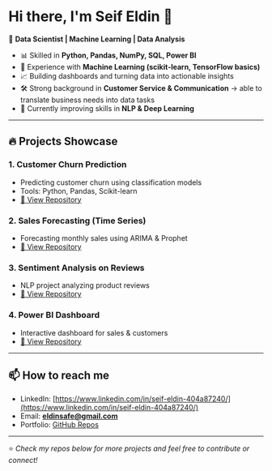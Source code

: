 # Hi there, I'm Seif Eldin 👋  

🎯 **Data Scientist | Machine Learning | Data Analysis**  

- 📊 Skilled in **Python, Pandas, NumPy, SQL, Power BI**  
- 🤖 Experience with **Machine Learning (scikit-learn, TensorFlow basics)**  
- 📈 Building dashboards and turning data into actionable insights  
- 🛠️ Strong background in **Customer Service & Communication** → able to translate business needs into data tasks  
- 🌱 Currently improving skills in **NLP & Deep Learning**  

---

## 🔥 Projects Showcase

### 1. Customer Churn Prediction
- Predicting customer churn using classification models  
- Tools: Python, Pandas, Scikit-learn  
- [🔗 View Repository](https://github.com/SeifAbdelrazek/customer-churn-prediction)

### 2. Sales Forecasting (Time Series)
- Forecasting monthly sales using ARIMA & Prophet  
- [🔗 View Repository](https://github.com/your-username/sales-forecasting)

### 3. Sentiment Analysis on Reviews
- NLP project analyzing product reviews  
- [🔗 View Repository](https://github.com/your-username/sentiment-analysis)

### 4. Power BI Dashboard
- Interactive dashboard for sales & customers  
- [🔗 View Repository](https://github.com/your-username/powerbi-dashboard)

---

## 📫 How to reach me
- LinkedIn: [https://www.linkedin.com/in/seif-eldin-404a87240/](https://www.linkedin.com/in/seif-eldin-404a87240/)  
- Email: **eldinsafe@gmail.com**  
- Portfolio: [GitHub Repos](https://github.com/SeifAbdelrazek)

---
⭐️ *Check my repos below for more projects and feel free to contribute or connect!*
